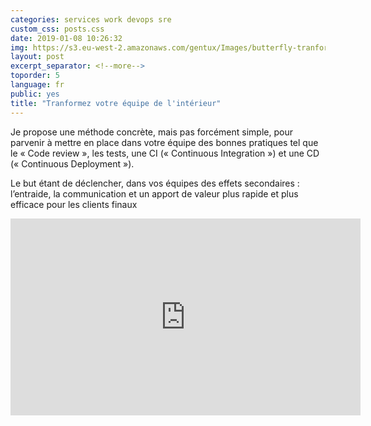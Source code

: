```yaml
---
categories: services work devops sre
custom_css: posts.css
date: 2019-01-08 10:26:32
img: https://s3.eu-west-2.amazonaws.com/gentux/Images/butterfly-tranformation-small.jpg
layout: post
excerpt_separator: <!--more-->
toporder: 5
language: fr
public: yes
title: "Tranformez votre équipe de l'intérieur"
---
```


Je propose une méthode concrète, mais pas forcément simple, pour parvenir à
mettre en place dans votre équipe des bonnes pratiques tel que le « Code review
», les tests, une CI (« Continuous Integration ») et une CD (« Continuous
Deployment »).

<!--more-->

Le but étant de déclencher, dans vos équipes des effets secondaires :
l’entraide, la communication et un apport de valeur plus rapide et plus
efficace pour les clients finaux

<iframe width="560" height="315" src="https://www.youtube.com/embed/gHauuR7H7hM" frameborder="0" allow="accelerometer; autoplay; encrypted-media; gyroscope; picture-in-picture" allowfullscreen></iframe>
